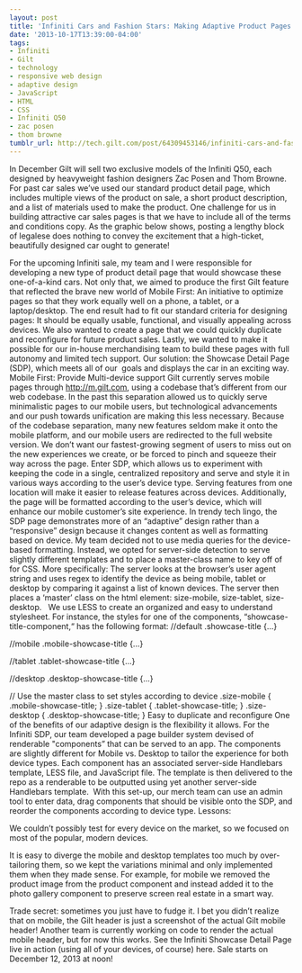 ```yaml
---
layout: post
title: 'Infiniti Cars and Fashion Stars: Making Adaptive Product Pages at Gilt'
date: '2013-10-17T13:39:00-04:00'
tags:
- Infiniti
- Gilt
- technology
- responsive web design
- adaptive design
- JavaScript
- HTML
- CSS
- Infiniti Q50
- zac posen
- thom browne
tumblr_url: http://tech.gilt.com/post/64309453146/infiniti-cars-and-fashion-stars-making-adaptive
---
```

In December Gilt will sell two exclusive models of the Infiniti Q50, each designed by heavyweight fashion designers Zac Posen and Thom Browne. For past car sales we’ve used our standard product detail page, which includes multiple views of the product on sale, a short product description, and a list of materials used to make the product. One challenge for us in building attractive car sales pages is that we have to include all of the terms and conditions copy. As the graphic below shows, posting a lengthy block of legalese does nothing to convey the excitement that a high-ticket, beautifully designed car ought to generate!

For the upcoming Infiniti sale, my team and I were responsible for developing a new type of product detail page that would showcase these one-of-a-kind cars. Not only that, we aimed to produce the first Gilt feature that reflected the brave new world of Mobile First: An initiative to optimize pages so that they work equally well on a phone, a tablet, or a laptop/desktop. The end result had to fit our standard criteria for designing pages: It should be equally usable, functional, and visually appealing across devices.
We also wanted to create a page that we could quickly duplicate and reconfigure for future product sales. Lastly, we wanted to make it possible for our in-house merchandising team to build these pages with full autonomy and limited tech support.
Our solution: the Showcase Detail Page (SDP), which meets all of our  goals and displays the car in an exciting way.
Mobile First: Provide Multi-device support
Gilt currently serves mobile pages through http://m.gilt.com, using a codebase that’s different from our web codebase. In the past this separation allowed us to quickly serve minimalistic pages to our mobile users, but technological advancements and our push towards unification are making this less necessary. Because of the codebase separation, many new features seldom make it onto the mobile platform, and our mobile users are redirected to the full website version. We don’t want our fastest-growing segment of users to miss out on the new experiences we create, or be forced to pinch and squeeze their way across the page.
Enter SDP, which allows us to experiment with keeping the code in a single, centralized repository and serve and style it in various ways according to the user’s device type. Serving features from one location will make it easier to release features across devices. Additionally, the page will be formatted according to the user’s device, which will enhance our mobile customer’s site experience.
In trendy tech lingo, the SDP page demonstrates more of an “adaptive” design rather than a “responsive” design because it changes content as well as formatting based on device. My team decided not to use media queries for the device-based formatting. Instead, we opted for server-side detection to serve slightly different templates and to place a master-class name to key off of for CSS. More specifically:
The server looks at the browser’s user agent string and uses regex to identify the device as being mobile, tablet or desktop by comparing it against a list of known devices.
The server then places a ‘master’ class on the html element: size-mobile, size-tablet, size-desktop.  
We use LESS to create an organized and easy to understand stylesheet. For instance, the styles for one of the components, “showcase-title-component,“ has the following format:
//default
.showcase-title {...}

//mobile
.mobile-showcase-title {...}

//tablet
.tablet-showcase-title {...}

//desktop
.desktop-showcase-title {...}

// Use the master class to set styles according to device
.size-mobile { .mobile-showcase-title; }
.size-tablet { .tablet-showcase-title; }
.size-desktop { .desktop-showcase-title; }
Easy to duplicate and reconfigure
One of the benefits of our adaptive design is the flexibility it allows. For the Infiniti SDP, our team developed a page builder system devised of renderable "components” that can be served to an app. The components are slightly different for Mobile vs. Desktop to tailor the experience for both device types. Each component has an associated server-side Handlebars template, LESS file, and JavaScript file. The template is then delivered to the repo as a renderable to be outputted using yet another server-side Handlebars template. 
With this set-up, our merch team can use an admin tool to enter data, drag components that should be visible onto the SDP, and reorder the components according to device type.
Lessons:

We couldn’t possibly test for every device on the market, so we focused on most of the popular, modern devices.


It is easy to diverge the mobile and desktop templates too much by over-tailoring them, so we kept the variations minimal and only implemented them when they made sense. For example, for mobile we removed the product image from the product component and instead added it to the photo gallery component to preserve screen real estate in a smart way.

Trade secret: sometimes you just have to fudge it. I bet you didn’t realize that on mobile, the Gilt header is just a screenshot of the actual Gilt mobile header! Another team is currently working on code to render the actual mobile header, but for now this works.
See the Infiniti Showcase Detail Page live in action (using all of your devices, of course) here. Sale starts on December 12, 2013 at noon!
